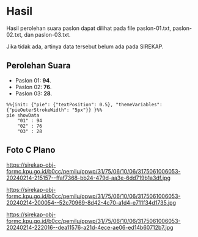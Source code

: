 # Hasil

Hasil perolehan suara paslon dapat dilihat pada file paslon-01.txt, paslon-02.txt, dan paslon-03.txt.

Jika tidak ada, artinya data tersebut belum ada pada SIREKAP.

## Perolehan Suara

 * Paslon 01: **94**.
 * Paslon 02: **76**.
 * Paslon 03: **28**.

```mermaid
%%{init: {"pie": {"textPosition": 0.5}, "themeVariables": {"pieOuterStrokeWidth": "5px"}} }%%
pie showData
    "01" : 94
    "02" : 76
    "03" : 28
```
## Foto C Plano

https://sirekap-obj-formc.kpu.go.id/b0cc/pemilu/ppwp/31/75/06/10/06/3175061006053-20240214-215157--ffaf7368-bb24-479d-aa3e-6dd719b1a3df.jpg

https://sirekap-obj-formc.kpu.go.id/b0cc/pemilu/ppwp/31/75/06/10/06/3175061006053-20240214-200054--52c70969-8d42-4c70-a1d4-e711f34d1735.jpg

https://sirekap-obj-formc.kpu.go.id/b0cc/pemilu/ppwp/31/75/06/10/06/3175061006053-20240214-222016--dea11576-a21d-4ece-ae06-ed14b60712b7.jpg
